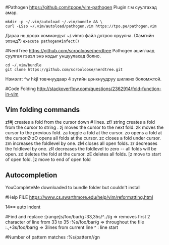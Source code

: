 #Pathogen
https://github.com/tpope/vim-pathogen
Plugin г.м суулгахад амар.
```
mkdir -p ~/.vim/autoload ~/.vim/bundle && \
curl -LSso ~/.vim/autoload/pathogen.vim https://tpo.pe/pathogen.vim
```
Дараа нь доорх коммандыг ~/.vimrc файл дотроо оруулна. (Хамгийн эхэнд?)
`execute pathogen#infect()`

#NerdTree
https://github.com/scrooloose/nerdtree
Pathogen ашиглаад суулгая гэвэл энэ кодыг уншуулахад болно.
```
cd ~/.vim/bundle
git clone https://github.com/scrooloose/nerdtree.git
```

Нэмэлт:
^w hkjl товчнуудаар 4 зүгийн цонхнуудруу шилжих боломжтой.

#Code Folding
http://stackoverflow.com/questions/2362914/fold-function-in-vim

Vim folding commands
---------------------------------
> 
zf#j creates a fold from the cursor down # lines.
zf/ string creates a fold from the cursor to string .
zj moves the cursor to the next fold.
zk moves the cursor to the previous fold.
za toggle a fold at the cursor.
zo opens a fold at the cursor.Ø
zO opens all folds at the cursor.
zc closes a fold under cursor. 
zm increases the foldlevel by one.
zM closes all open folds.
zr decreases the foldlevel by one.
zR decreases the foldlevel to zero -- all folds will be open.
zd deletes the fold at the cursor.
zE deletes all folds.
[z move to start of open fold.
]z move to end of open fold

Autocompletion
----
YouCompleteMe
downloaded to bundle folder but couldn't install

#Help FILE
https://www.cs.swarthmore.edu/help/vim/reformatting.html

14== auto indent

#Find and replace
:[range]s/foo/bar/g
:33,35s/^..//g => removes first 2 character of line from 33 to 35
:%s/foo/bar/g => throughout the file
:.,+3s/foo/bar/g => 3lines from current line
^ : line start

#Number of pattern matches
:%s/pattern//gn


